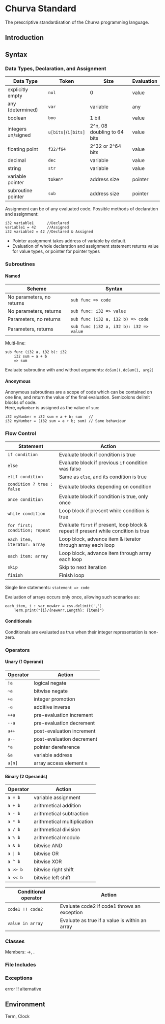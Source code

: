 # Churva Standard

The prescriptive standardisation of the Churva programming language.

## Introduction


## Syntax
### Data Types, Declaration, and Assignment

| Data Type          | Token               | Size                        | Evaluation |
| ------------------ | ------------------- | --------------------------- | ---------- |
| explicitly empty   | `nul`               | 0                           | value      |
| any (determined)   | `var`               | variable                    | any        |
| boolean            | `boo`               | 1 bit                       | value      |
| integers un/signed | `u[bits]`/`i[bits]` | 2^n, 08 doubling to 64 bits | value      |
| floating point     | `f32/f64`           | 2^32 or 2^64 bits           | value      |
| decimal            | `dec`               | variable                    | value      |
| string             | `str`               | variable                    | value      |
| variable pointer   | `token*`            | address size                | pointer    |
| subroutine pointer | `sub`               | address size                | pointer    |

Assignment can be of any evaluated code. Possible methods of declaration and assignment:

    i32 variable1      //Declared
	variable1 = 42     //Assigned
	i32 variable2 = 42 //Declared & Assigned

* Pointer assignment takes address of variable by default.
* Evaluation of whole declaration and assignment statement returns value for value types, or pointer for pointer types

### Subroutines
#### Named

| Scheme                    | Syntax                                  |
| ------------------------- | --------------------------------------- |
| No parameters, no returns | `sub func => code`                      |
| No parameters, returns    | `sub func: i32 => value`                |
| Parameters, no returns    | `sub func (i32 a, i32 b) => code`       |
| Parameters, returns       | `sub func (i32 a, i32 b): i32 => value` |

Multi-line:

    sub func (i32 a, i32 b): i32 
        i32 sum = a + b
        => sum

Evaluate subroutine with and without arguments: `doSum()`, `doSum(1, arg2)`

#### Anonymous

Anonymous subroutines are a scope of code which can be contained on one line, and return the value of the final evaluation. Semicolons delimit blocks of code.  
Here, `myNumber` is assigned as the value of `sum`:

    i32 myNumber = i32 sum = a + b; sum   //
	i32 myNumber = (i32 sum = a + b; sum) // Same behaviour

### Flow Control

| Statement                      | Action                                                                              |
| ------------------------------ | ----------------------------------------------------------------------------------- |
| `if condition`                 | Evaluate block if condition is true                                                 |
| `else`                         | Evaluate block if previous `if` condition was false                                 |
| `elif condition`               | Same as `else`, and its condition is true                                           |
| `condition ? true : false`     | Evaluate blocks depending on condition                                              |
| `once condition`               | Evaluate block if condition is true, only once                                    |
| `while condition`              | Loop block if present while condition is true                                       |
| `for first; condition; repeat` | Evaluate `first` if present, loop block & repeat if present while condition is true |
| `each item, iterator: array`   | Loop block, advance item & iterator through array each loop                         |
| `each item: array`             | Loop block, advance item through array each loop                                    |
| `skip`                         | Skip to next iteration                                                              |
| `finish`                       | Finish loop                                                                         |

Single line statements: `statement => code`

Evaluation of arrays occurs only once, allowing such scenarios as:

    each item, i : var newArr = csv.delimit(',')
		Term.print("{i}/{newArr.Length}: {item}")

#### Conditionals

Conditionals are evaluated as true when their integer representation is non-zero.

### Operators
#### Unary (1 Operand)

| Operator | Action                    |
| -------- | ------------------------- |
| `!a`     | logical negate            |
| `~a`     | bitwise negate            |
| `+a`     | integer promotion         |
| `-a`     | additive inverse          |
| `++a`    | pre-evaluation increment  |
| `--a`    | pre-evaluation decrement  |
| `a++`    | post-evaluation increment |
| `a--`    | post-evaluation decrement |
| `*a`     | pointer dereference       |
| `&a`     | variable address          |
| `a[n]`   | array access element `n`  |

#### Binary (2 Operands)

| Operator                | Action                      |
| ----------------------- | --------------------------- |
| `a = b`                 | variable assignment         |
| `a + b`                 | arithmetical addition       |
| `a - b`                 | arithmetical subtraction    |
| `a * b`                 | arithmetical multiplication |
| `a / b`                 | arithmetical division       |
| `a % b`                 | arithmetical modulo         |
| `a & b`                 | bitwise AND                 |
| <code>a &#124; b</code> | bitwise OR                  |
| `a ^ b`                 | bitwise XOR                 |
| `a >> b`                | bitwise right shift         |
| `a << b`                | bitwise left shift          |

| Conditional operator | Action                                          |
| -------------------- | ----------------------------------------------- |
| `code1 !! code2`     | Evaluate code2 if code1 throws an exception     |
| `value in array`     | Evaluate as true if a value is within an array |

### Classes

Members: ->, .

### File Includes

### Exceptions
error !! alternative

## Environment

Term, Clock